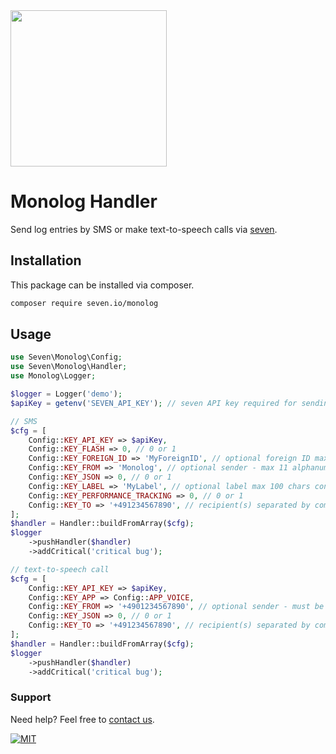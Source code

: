<img src="https://www.seven.io/wp-content/uploads/Logo.svg" width="250" />

# Monolog Handler

Send log entries by SMS or make text-to-speech calls via [seven](https://www.seven.io).

## Installation
This package can be installed via composer.

```bash
composer require seven.io/monolog
```

## Usage

```php
use Seven\Monolog\Config;
use Seven\Monolog\Handler;
use Monolog\Logger;

$logger = Logger('demo');
$apiKey = getenv('SEVEN_API_KEY'); // seven API key required for sending

// SMS
$cfg = [
    Config::KEY_API_KEY => $apiKey,
    Config::KEY_FLASH => 0, // 0 or 1
    Config::KEY_FOREIGN_ID => 'MyForeignID', // optional foreign ID max 64 chars consisting of a-zA-Z0-9, ._@
    Config::KEY_FROM => 'Monolog', // optional sender - max 11 alphanumeric or 16 numeric characters
    Config::KEY_JSON => 0, // 0 or 1
    Config::KEY_LABEL => 'MyLabel', // optional label max 100 chars consisting of a-zA-Z0-9, ._@
    Config::KEY_PERFORMANCE_TRACKING => 0, // 0 or 1
    Config::KEY_TO => '+491234567890', // recipient(s) separated by comma
];
$handler = Handler::buildFromArray($cfg);
$logger
    ->pushHandler($handler)
    ->addCritical('critical bug');

// text-to-speech call
$cfg = [
    Config::KEY_API_KEY => $apiKey,
    Config::KEY_APP => Config::APP_VOICE,
    Config::KEY_FROM => '+4901234567890', // optional sender - must be verified or a shared inbound number
    Config::KEY_JSON => 0, // 0 or 1
    Config::KEY_TO => '+491234567890', // recipient(s) separated by comma
];
$handler = Handler::buildFromArray($cfg);
$logger
    ->pushHandler($handler)
    ->addCritical('critical bug');
```

### Support

Need help? Feel free to [contact us](https://www.seven.io/en/company/contact/).

[![MIT](https://img.shields.io/badge/License-MIT-teal.svg)](LICENSE)

